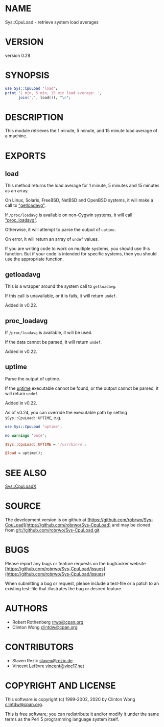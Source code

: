 # NAME

Sys::CpuLoad - retrieve system load averages

# VERSION

version 0.28

# SYNOPSIS

```perl
use Sys::CpuLoad 'load';
print '1 min, 5 min, 15 min load average: ',
      join(',', load()), "\n";
```

# DESCRIPTION

This module retrieves the 1 minute, 5 minute, and 15 minute load average
of a machine.

# EXPORTS

## load

This method returns the load average for 1 minute, 5 minutes and 15
minutes as an array.

On Linux, Solaris, FreeBSD, NetBSD and OpenBSD systems, it will make a
call to ["getloadavg"](#getloadavg).

If `/proc/loadavg` is available on non-Cygwin systems, it
will call ["proc\_loadavg"](#proc_loadavg).

Otherwise, it will attempt to parse the output of `uptime`.

On error, it will return an array of `undef` values.

If you are writing code to work on multiple systems, you should use
this function.  But if your code is intended for specific systems,
then you should use the appropriate function.

## getloadavg

This is a wrapper around the system call to `getloadavg`.

If this call is unavailable, or it is fails, it will return `undef`.

Added in v0.22.

## proc\_loadavg

If `/proc/loadavg` is available, it will be used.

If the data cannot be parsed, it will return `undef`.

Added in v0.22.

## uptime

Parse the output of uptime.

If the [uptime](https://metacpan.org/pod/uptime) executable cannot be found, or the output cannot be
parsed, it will return `undef`.

Added in v0.22.

As of v0.24, you can override the executable path by setting
`$Sys::CpuLoad::UPTIME`, e.g.

```perl
use Sys::CpuLoad 'uptime';

no warnings 'once';

$Sys::CpuLoad::UPTIME = '/usr/bin/w';

@load = uptime();
```

# SEE ALSO

[Sys::CpuLoadX](https://metacpan.org/pod/Sys::CpuLoadX)

# SOURCE

The development version is on github at [https://github.com/robrwo/Sys-CpuLoad](https://github.com/robrwo/Sys-CpuLoad)
and may be cloned from [git://github.com/robrwo/Sys-CpuLoad.git](git://github.com/robrwo/Sys-CpuLoad.git)

# BUGS

Please report any bugs or feature requests on the bugtracker website
[https://github.com/robrwo/Sys-CpuLoad/issues](https://github.com/robrwo/Sys-CpuLoad/issues)

When submitting a bug or request, please include a test-file or a
patch to an existing test-file that illustrates the bug or desired
feature.

# AUTHORS

- Robert Rothenberg <rrwo@cpan.org>
- Clinton Wong <clintdw@cpan.org>

# CONTRIBUTORS

- Slaven Rezić <slaven@rezic.de>
- Vincent Lefèvre <vincent@vinc17.net>

# COPYRIGHT AND LICENSE

This software is copyright (c) 1999-2002, 2020 by Clinton Wong <clintdw@cpan.org>.

This is free software; you can redistribute it and/or modify it under
the same terms as the Perl 5 programming language system itself.
